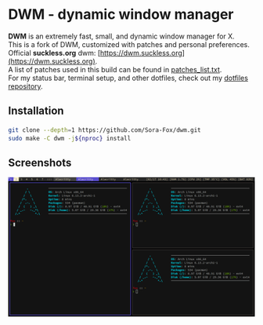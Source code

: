 # DWM - dynamic window manager

**DWM** is an extremely fast, small, and dynamic window manager for X.  
This is a fork of DWM, customized with patches and personal preferences.  
Official **suckless.org** dwm: [https://dwm.suckless.org](https://dwm.suckless.org).  
A list of patches used in this build can be found in [patches_list.txt](patches_list.txt).  
For my status bar, terminal setup, and other dotfiles, check out my [dotfiles repository](https://github.com/Sora-Fox/dotfiles).  

## Installation

```sh
git clone --depth=1 https://github.com/Sora-Fox/dwm.git
sudo make -C dwm -j${nproc} install
```

## Screenshots

![](./screenshots/screenshot1.png)

